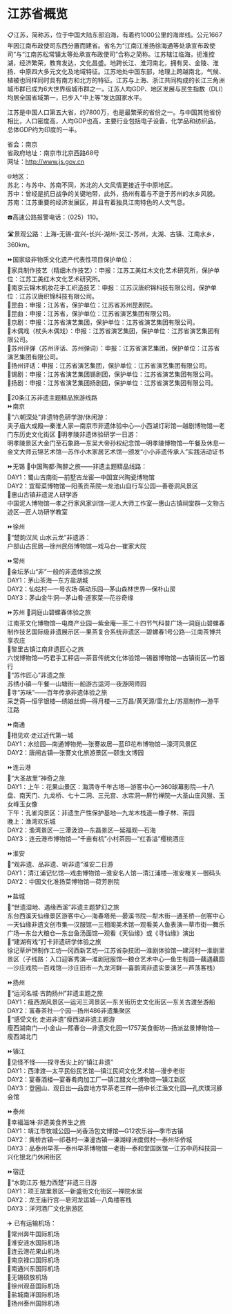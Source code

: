 # 江苏省概览  
📋江苏，简称苏，位于中国大陆东部沿海，有着约1000公里的海岸线。公元1667年因江南布政使司东西分置而建省。省名为“江南江淮扬徐海通等处承宣布政使司”与“江南苏松常镇太等处承宣布政使司”合称之简称。江苏辖江临海，扼淮控湖，经济繁荣，教育发达，文化昌盛。地跨长江、淮河南北，拥有吴、金陵、淮扬、中原四大多元文化及地域特征。江苏地处中国东部，地理上跨越南北，气候、植被也同样同时具有南方和北方的特征。江苏与上海、浙江共同构成的长江三角洲城市群已成为6大世界级城市群之一。江苏人均GDP、地区发展与民生指数（DLI）均居全国省域第一，已步入“中上等”发达国家水平。  

江苏是中国人口第五大省，约7800万，也是最繁荣的省份之一。与中国其他省份相比，人口密度高，人均GDP也高，主要行业包括电子设备，化学品和纺织品，总体GDP约为印度的一半。  
  
省会：南京  
省政府地址：南京市北京西路68号  
网址：http://www.js.gov.cn  
  
🌐地区：  
苏北：与苏中、苏南不同，苏北的人文风情更接近于中原地区。  
苏中：曾经是抗日战争的关键地带，此外，扬州有着与不逊于苏州的水乡风貌。  
苏南：江苏重要的经济发展区，并且有着独具江南特色的人文气息。  
  
☎️高速公路报警电话：（025）110。  
  
🛣️景观公路：上海-无锡-宜兴-长兴-湖州-吴江-苏州，太湖、古镇、江南水乡，360km。  
  
⏩国家级非物质文化遗产代表性项目保护单位：  
🔸家具制作技艺（精细木作技艺）：申报：江苏工美红木文化艺术研究所，保护单位：江苏工美红木文化艺术研究所。  
🔸南京云锦木机妆花手工织造技艺：申报：江苏汉唐织锦科技有限公司，保护单位：江苏汉唐织锦科技有限公司。  
🔸昆曲：申报：江苏省，保护单位：江苏省苏州昆剧院。  
🔸昆曲：申报：江苏省，保护单位：江苏省演艺集团有限公司。  
🔸京剧：申报：江苏省演艺集团，保护单位：江苏省演艺集团有限公司。  
🔸木偶戏（杖头木偶戏）：申报：江苏省演艺集团，保护单位：江苏省演艺集团有限公司。  
🔸苏州评弹（苏州评话、苏州弹词）：申报：江苏省演艺集团，保护单位：江苏省演艺集团有限公司。  
🔸扬州评话：申报：江苏省演艺集团，保护单位：江苏省演艺集团有限公司。  
🔸锡剧：申报：江苏省演艺集团锡剧团，保护单位：江苏省演艺集团有限公司。  
🔸扬剧：申报：江苏省演艺集团扬剧团，保护单位：江苏省演艺集团有限公司。  
  
🧭20条江苏非遗主题精品旅游线路  
⏩南京  
🔸“六朝深处”非遗特色研学游/休闲游：  
夫子庙大成殿—秦淮人家—南京市非遗体验中心—小西湖灯彩馆—越剧博物馆—老门东历史文化街区
🔸明孝陵非遗体验研学一日游：  
明孝陵景区大金门至石象路—东吴大帝孙权纪念馆—明孝陵博物馆—午餐及休息—金文大师云锦艺术馆—苏作小木家居艺术馆—颁发“小小非遗传承人”实践活动证书  

⏩无锡
🔸中国陶都·陶醉之旅——非遗主题精品线路：  
DAY1：蜀山古南街—前墅古龙窑—中国宜兴陶瓷博物馆  
DAY2：宜帮菜博物馆—阳羡贡茶院—龙池山自行车公园—善卷洞风景区  
🔸惠山古镇非遗泥人研学游  
中国泥人博物馆—孝之行家风家训馆—泥人大师工作室—惠山古镇祠堂群—文物古迹区—匠人坊研学教室  

⏩徐州  
🔸“楚韵汉风 山水云龙”非遗游：  
户部山古民居—徐州民俗博物馆—戏马台—崔家大院

⏩常州  
🔸金坛茅山“非”一般的非遗体验之旅  
DAY1：茅山茶海—东方盐湖城  
DAY2：仙姑村—一号农场·萌动乐园—茅山森林世界—保朴山房  
DAY3：茅山金牛洞—茅山肴·道家菜—花谷奇缘  

⏩苏州
🔸洞庭山碧螺春体验之旅  
江南茶文化博物馆—电商产业园—紫金庵—茶二十四节气科普广场—洞庭山碧螺春制作技艺国际级非遗展示区—果茶复合系统非遗区—碧螺春1号公路—江南茶博共享农庄  
🔸黎里古镇江南非遗匠心之旅  
六悦博物馆—巧君手工秤店—茶音传统文化体验馆—锡器博物馆—古镇街区—竹器行  
🔸“苏作匠心”非遗之旅  
苏绣小镇—午餐—山塘街—船游古运河—夜游网师园  
🔸寻“苏味”——百年传承非遗体验之旅  
采芝斋—恒孚银楼—绣娘丝绸—得月楼—三万昌/黄天源/雷允上/苏扇制作—游平江路  

⏩南通  
🔸相见欢·走过近代第一城  
DAY1：水绘园—南通博物苑—张謇故居—蓝印花布博物馆—濠河风景区  
DAY2：唐闸古镇—张謇文化旅游景区—颐生文博园  

⏩连云港  
🔸“大圣故里”神奇之旅  
DAY1：上午：花果山景区：海清寺千年古塔—游客中心—360球幕影院—十八盘、南天门、九龙桥、七十二洞、三元宫、水帘洞—屏竹禅院—大圣山庄风猴、玉女峰玉女像  
下午：孔雀沟景区：非遗生产性保护基地—九龙木栈道—橡子林、茶园  
晚上：渔湾欢乐城  
DAY2：渔湾景区—三潭汲浪—东磊景区—延福观—石海  
DAY3：连云港市博物馆—“千亩有机”小村茶园—“红香溢”樱桃酒庄  

⏩淮安  
🔸“观非遗、品非遗、听非遗”淮安二日游  
DAY1：清江浦记忆馆—戏曲博物馆—淮安名人馆—清江浦楼—淮安榷关—御码头  
DAY2：中国文化准扬菜博物馆—荷芳剧院  

⏩盐城  
🔸“世遗湿地、遇缘西溪”非遗主题梦幻之旅  
东台西溪天仙缘景区游客中心—海春塔苑—晏溪书院—犁木街—通圣桥—创客中心—天仙缘非遗文创市集—汉服馆—三相阁美术馆—观看美人鱼表演—草市街—舞乐广场—东台大粮仓—东台鱼汤面馆—观看《天仙缘》或《寻仙缘》演出  
🔸“建湖有戏”打卡非遗研学体验之旅  
徐记草炉饼制作工坊—冈西新艺坊—江苏省杂技团—淮剧体验馆—建河村—淮剧里景区（子线路：入口迎客秀演—淮剧冠服馆—粮仓艺术中心—鱼生有圆—藕遇藕圆—沙庄戏院—百戏馆—沙庄旧市—九龙河鲜—喜鹊湾非遗实景演艺—芦荡客栈）  

⏩扬州  
🔸“运河名城·古韵扬州”非遗主题之旅  
DAY1：瘦西湖风景区—运河三湾景区—东关街历史文化街区—东关古渡坐游船  
DAY2：富春茶社—个园—扬州486非遗集聚区  
🔸“感受文化 走进非遗”瘦西湖非遗主题游  
瘦西湖南门—小金山—熙春台—非遗文化园—1757美食街坊—扬派盆景博物馆—瘦西湖北门  

⏩镇江  
🔸见怪不怪——探寻舌尖上的“镇江非遗”  
DAY1：西津渡—太平民俗民艺馆—镇江民间文化艺术馆—漫步老街  
DAY2：宴春酒楼—宴春肴肉加工厂—镇江醋文化博物馆—镇江新区  
DAY3：登圌山、观日出—品尝地方早茶老三样—扬中长江渔文化园—孔庆璞河豚会馆  

⏩泰州  
🔸幸福滋味·非遗美食养生之旅  
DAY1：靖江市牧城公园—尚香汤包文博馆—G12农乐谷—季市古镇  
DAY2：黄桥古镇—祁巷村—溱潼古镇—溱湖绿洲度假村—泰州华侨城  
DAY3：品泰州早茶—泰州早茶博物馆—老街—泰和堂国医馆—江苏中药科技园—兴化银北门休闲街区  

⏩宿迁  
🔸“水韵江苏·魅力西楚”非遗三日游  
DAY1：项王故里景区—新盛街文化街区—禅院水居  
DAY2：龙王庙行宫—皂河龙运城—八角楼客栈  
DAY3：洋河酒厂文化旅游区    
  
✈️ 已有运输机场：  
🔸常州奔牛国际机场  
🔸淮安涟水国际机场  
🔸连云港花果山机场  
🔸南京禄口国际机场  
🔸南通兴东国际机场  
🔸无锡硕放机场  
🔸徐州观音国际机场  
🔸盐城南洋国际机场  
🔸扬州泰州国际机场  
